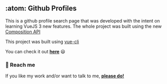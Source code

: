## :atom: Github Profiles

This is a github profile search page that was developed with the intent on learning VueJS 3 new features.
The whole project was built using the new [Composition API](https://composition-api.vuejs.org/)

This project was built using [vue-cli](https://cli.vuejs.org/)

You can check it out [**here**](https://lucaszawadneak.github.io/github-vue3/) :smiley:

### :speech_balloon: Reach me

If you like my work and/or want to talk to me, [**please do!**](https://www.linkedin.com/in/lucaszawadneak)
